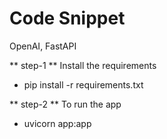 # Code Snippet
OpenAI, FastAPI

** step-1 ** 
Install the requirements
 - pip install -r requirements.txt

** step-2 **
 To run the app
 - uvicorn app:app